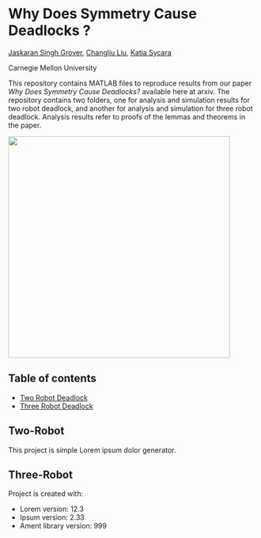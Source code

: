 # Why Does Symmetry Cause Deadlocks ?
[Jaskaran Singh Grover](https://www.ri.cmu.edu/ri-people/jaskaran-grover/), [Changliu Liu](http://www.cs.cmu.edu/~cliu6/), [Katia Sycara](http://www.cs.cmu.edu/~sycara/)

Carnegie Mellon University

This repository contains MATLAB files to reproduce results from our paper *Why Does Symmetry Cause Deadlocks?* available here at arxiv. The repository contains two folders, one for analysis and simulation results for two robot deadlock, and another for analysis and simulation for three robot deadlock. Analysis results refer to proofs of the lemmas and theorems in the paper.

<img src="https://github.com/jaskarangrover92/ifactest2/blob/master/deadlockexample.png" width="448">


## Table of contents
* [Two Robot Deadlock](#Two-Robot)
* [Three Robot Deadlock](#Three-Robot)


## Two-Robot
This project is simple Lorem ipsum dolor generator.
	
## Three-Robot
Project is created with:
* Lorem version: 12.3
* Ipsum version: 2.33
* Ament library version: 999
	
